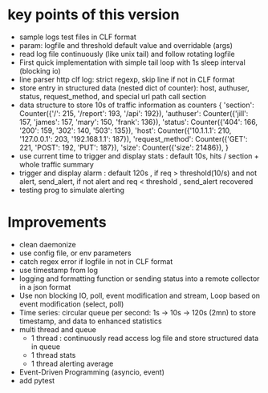 # key points of this version
* sample logs test files in CLF format
* param: logfile and threshold default value and overridable (args)
* read log file continuously (like unix tail) and follow rotating logfile
* First quick implementation with simple tail loop with 1s sleep interval (blocking io)
* line parser http clf log: strict regexp, skip line if not in CLF format
* store entry in structured data (nested dict of counter): host, authuser, status, request_method,  and special url path call section
* data structure to store 10s of traffic information as counters
{
  'section': Counter({'/': 215, '/report': 193, '/api': 192}),
  'authuser': Counter({'jill': 157, 'james': 157, 'mary': 150, 'frank': 136}),
  'status': Counter({'404': 166, '200': 159, '302': 140, '503': 135}),
  'host': Counter({'10.1.1.1': 210, '127.0.0.1': 203, '192.168.1.1': 187}),
  'request_method': Counter({'GET': 221, 'POST': 192, 'PUT': 187}),
  'size': Counter({'size': 21486}),
}
* use current time to trigger and display stats : default 10s, hits / section + whole traffic summary
* trigger and display alarm : default 120s , if req > threshold(10/s) and not alert,  send_alert, if not alert and req < threshold , send_alert recovered
* testing prog to simulate alerting


# Improvements
* clean daemonize
* use config file, or env parameters
* catch regex error if logfile in not in CLF format
* use timestamp from log
* logging and formatting function or sending status into a remote collector in a json format
* Use non blocking IO, poll, event modification and stream, Loop based on event modification (select, poll)
* Time series: circular queue per second: 1s -> 10s -> 120s (2mn) to store timestamp, and data to enhanced statistics
* multi thread and queue
  * 1 thread : continuously read access log file and store structured data in queue
  * 1 thread stats
  * 1 thread alerting average
* Event-Driven Programming (asyncio, event)
* add pytest
